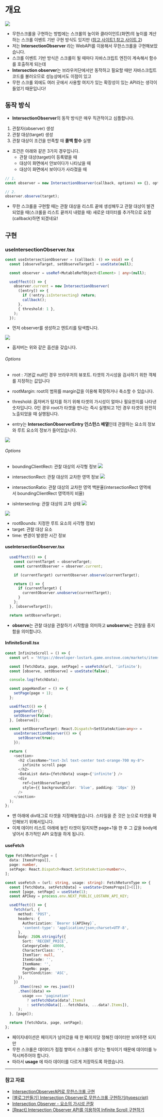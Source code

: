 # 개요

![](https://blog.kakaocdn.net/dn/CnjX1/btsnGPBb1EL/lTdtegEtOanrVX67JbG4DK/img.gif)

- 무한스크롤을 구현하는 방법에는 스크롤의 높이와 클라이언트(화면)의 높이를 계산하는 스크롤 이벤트 기반 구현 방식도 있지만 ([참고 사이트1](https://ghur2002.medium.com/react%EC%97%90%EC%84%9C-infinite-scroll-%EA%B5%AC%ED%98%84%ED%95%98%EA%B8%B0-128d64ea24b5),[참고 사이트 2](https://velog.io/@hyounglee/TIL-56))
- 저는 **IntersectionObserver** 라는 WebAPI를 이용해서 무한스크롤을 구현해보았습니다.
- 스크롤 이벤트 기반 방식은 스크롤이 될 때마다 자바스크립트 엔진이 계속해서 함수를 호출하게 되는데 
- **Intersection observer**는 브라우저단에서만 동작하고 필요할 때만 자바스크립트 코드를 불러오므로 성능상에서도 이점이 있고 
- 무한 스크롤 외에도 여러 곳에서 사용할 여지가 있는 확장성이 있는 API라는 생각이 들었기 때문입니다!


## 동작 방식

- **IntersectionObserver**의 동작 방식은 매우 직관적이고 심플합니다.
1. 관찰자(observer) 생성
2. 관찰 대상(target) 생성
3. 관찰 대상이 조건을 만족할 때 **콜백 함수** 실행

- 조건은 아래와 같은 3가지 경우입니다.
	- 관찰 대상(target)이 등록됐을 때
	- 대상이 화면에서 안보이다가 나타났을 때
	- 대상이 화면에서 보이다가 사라졌을 때

```typescript
// 1.
const observer = new IntersectionObserver(callback, options) => {}, options)

// 2.
observer.observe(target);
```

- 무한 스크롤을 구현할 때는 관찰 대상을 리스트 끝에 생성해두고 관찰 대상이 발견되었을 때(스크롤을 리스트 끝까지 내렸을 때) 새로운 데이터를 추가적으로 요청(callback)하면 되겠네요!

## 구현

### useIntersectionObserver.tsx

```typescript
const useIntersectionObserver = (callback: () => void) => {
  const [observeTarget, setObserveTarget] = useState(null);

  const observer = useRef<MutableRefObject<Element> | any>(null);

  useEffect(() => {
    observer.current = new IntersectionObserver(
      ([entry]) => {
        if (!entry.isIntersecting) return;
        callback();
      },
      { threshold: 1 },
    );
  });

```

- 먼저 observer를 생성하고 엔트리를 탐색합니다.

![](https://img1.daumcdn.net/thumb/R1280x0/?scode=mtistory2&fname=https%3A%2F%2Fblog.kakaocdn.net%2Fdn%2FcgDj5Q%2FbtsnEWaeHuu%2F5KATBPoM0e0gG9UdK9pId0%2Fimg.png)

- 옵저버는 위와 같은 옵션을 갖습니다.

###### Options

- root : 기본값 null인 경우 브라우저의 뷰포트. 타겟의 가시성을 검사하기 위한 객체를 지정하는 값입니다
- rootMargin: root의 범위를 margin값을 이용해 확장하거나 축소할 수 있습니다.
- threshold: 옵저버가 탐지를 하기 위해 타겟의 가시성이 얼마나 필요한지를 나타낸 숫자입니다. 0인 경우 root가 타겟을 만나는 즉시 실행되고 1인 경우 타겟이 완전히 노출되었을 때 실행됩니다.

- entry는 **IntersectionObserverEntry 인스턴스 배열**인데 관찰하는 요소의 정보와 루트 요소의 정보가 들어있습니다. 

![](https://img1.daumcdn.net/thumb/R1280x0/?scode=mtistory2&fname=https%3A%2F%2Fblog.kakaocdn.net%2Fdn%2Fb6koZi%2FbtsnEkCvT6U%2FRIPukgvYQKVrCmPNH4h3lK%2Fimg.png)

###### Options

- boundingClientRect: 관찰 대상의 사각형 정보
![](https://img1.daumcdn.net/thumb/R1280x0/?scode=mtistory2&fname=https%3A%2F%2Fblog.kakaocdn.net%2Fdn%2FcI58wg%2FbtsnG0Jtm6E%2FB6eXjIbIVFvHR8w4N6ScU1%2Fimg.jpg)

- intersectionRect: 관찰 대상의 교차한 영역 정보
![](https://img1.daumcdn.net/thumb/R1280x0/?scode=mtistory2&fname=https%3A%2F%2Fblog.kakaocdn.net%2Fdn%2Fb1mVNA%2FbtsnF4k8szs%2FJYkumxYW7VI6Fc83ydTQOk%2Fimg.jpg)

- intersectionRatio: 관찰 대상의 교차한 영역 백분율(intersectionRect 영역에서 boundingClientRect 영역까지 비율)
- isIntersecting: 관찰 대상의 교차 상태
![](https://img1.daumcdn.net/thumb/R1280x0/?scode=mtistory2&fname=https%3A%2F%2Fblog.kakaocdn.net%2Fdn%2F2Sroa%2FbtsnFMkFDa1%2FFJIVRGWCzFgNGAX5OZBCb0%2Fimg.jpg)

![](https://img1.daumcdn.net/thumb/R1280x0/?scode=mtistory2&fname=https%3A%2F%2Fblog.kakaocdn.net%2Fdn%2FbjtncG%2FbtsnEneSNdA%2FdyZwOJ01dBIB805AhruF8K%2Fimg.jpg)

- rootBounds: 지정한 루트 요소의 사각형 정보)
- target: 관찰 대상 요소
- time: 변경이 발생한 시간 정보

#### useIntersectionObserver.tsx

```typescript
  useEffect(() => {
    const currentTarget = observeTarget;
    const currentObserver = observer.current;

    if (currentTarget) currentObserver.observe(currentTarget);

    return () => {
      if (currentTarget) {
        currentObserver.unobserve(currentTarget);
      }
    };
  }, [observeTarget]);

  return setObserveTarget;
```

- **observe**는 관찰 대상을 관찰하기 시작함을 의미하고 **unobserve**는 관찰을 중지함을 의미합니다.

#### InfiniteScroll.tsx

```typescript
const InfiniteScroll = () => {
  const url = 'https://developer-lostark.game.onstove.com/markets/items';

  const [fetchData, page, setPage] = useFetch(url, 'infinite');
  const [observe, setObserve] = useState(false);

  console.log(fetchData);

  const pageHandler = () => {
    setPage(page + 1);
  };

  useEffect(() => {
    pageHandler();
    setObserve(false);
  }, [observe]);

  const setObserveTarget: React.Dispatch<SetStateAction<any>> =
    useIntersectionObserver(() => {
      setObserve(true);
    });

  return (
    <section>
      <h2 className="text-3xl text-center text-orange-700 my-8">
        infinite scroll page
      </h2>
      <DataList data={fetchData} usage={'infinite'} />
      <div
        ref={setObserveTarget}
        style={{ backgroundColor: 'blue', padding: '10px' }}
      />
    </section>
  );
};
```
- 맨 아래에 div태그로 타겟을 지정해놓았습니다. 스타일을 준 것은 눈으로 타겟을 확인해보기 위해서입니다.
- 이제 데이터 리스트 아래에 놓인 타겟이 탐지되면 page+1을 한 후 그 값을 body에 넣어서 추가적인 API 요청을 하게 됩니다.

#### useFetch

```typescript
type FetchReturnType = [
  data: ItemsProps[],
  page: number,
  setPage: React.Dispatch<React.SetStateAction<number>>,
];

const useFetch = (url: string, usage: string): FetchReturnType => {
  const [fetchData, setFetchData] = useState<ItemsProps[]>([]);
  const [page, setPage] = useState(1);
  const APIkey = process.env.NEXT_PUBLIC_LOSTARK_API_KEY;

  useEffect(() => {
    fetch(url, {
      method: 'POST',
      headers: {
        Authorization: `Bearer ${APIkey}`,
        'content-type': 'application/json;charset=UTF-8',
      },
      body: JSON.stringify({
        Sort: 'RECENT_PRICE',
        CategoryCode: 40000,
        CharacterClass: '',
        ItemTier: null,
        ItemGrade: '',
        ItemName: '',
        PageNo: page,
        SortCondition: 'ASC',
      }),
    })
      .then((res) => res.json())
      .then((data) =>
        usage === 'pagination'
          ? setFetchData(data?.Items)
          : setFetchData([...fetchData, ...data?.Items]),
      );
  }, [page]);

  return [fetchData, page, setPage];
};
```

- 페이지네이션은 페이지가 넘어갔을 때 한 페이지당 정해진 데이터만 보여주면 되지만
- 무한 스크롤은 데이터가 점점 쌓여서 스크롤이 생기는 형식이기 때문에 데이터를 누적시켜주어야 합니다.
- 따라서 **usage** 에 따라 데이터를 다르게 저장하도록 하였습니다.

---

### 참고 자료

- [IntersectionObserverAPI로 무한스크롤 구현](https://simian114.gitbook.io/blog/undefined/react/intersectionobserverapi)
- [[블로그만들기] Intersection Observer로 무한스크롤 구현하기(typescript)](https://velog.io/@ongddree/%EB%B8%94%EB%A1%9C%EA%B7%B8%EB%A7%8C%EB%93%A4%EA%B8%B0-Intersection-Observer%EB%A1%9C-%EB%AC%B4%ED%95%9C%EC%8A%A4%ED%81%AC%EB%A1%A4-%EA%B5%AC%ED%98%84%ED%95%98%EA%B8%B0typescript)
- [Intersection Observer - 요소의 가시성 관찰](https://heropy.blog/2019/10/27/intersection-observer/)
- [[React] Intersection Observer API를 이용하여 Infinite Scroll 구현하기](https://devkkiri.com/post/927ae150-7627-4e25-b29f-2d0293b82332)
